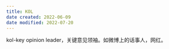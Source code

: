 ```yaml
---
title: KOL
date created: 2022-06-09
date modified: 2022-07-20
---
```


kol-key opinion leader，关键意见领袖。如微博上的话事人，网红。
